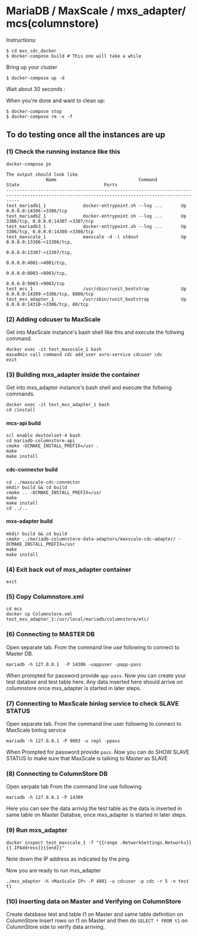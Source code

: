 # MariaDB / MaxScale /  mxs_adapter/ mcs(columnstore)



Instructions:

```
$ cd mxs_cdc_docker
$ docker-compose build # This one will take a while
```

Bring up your cluster

```
$ docker-compose up -d
```

Wait about 30 seconds :

When you're done and want to clean up:

```
$ docker-compose stop
$ docker-compose rm -v -f
```

## To do testing once all the instances are up

### (1)  Check the running instance like this

```
docker-compose ps

The output should look like
               Name                               Command                               State                                Ports
-------------------------------------------------------------------------------------------------------------------------------------------------
test_mariadb1_1              docker-entrypoint.sh --log ...       Up                                   0.0.0.0:14306->3306/tcp
test_mariadb2_1              docker-entrypoint.sh --log ...       Up                                   3306/tcp, 0.0.0.0:14307->3307/tcp
test_mariadb3_1              docker-entrypoint.sh --log ...       Up                                   3306/tcp, 0.0.0.0:14308->3308/tcp
test_maxscale_1              maxscale -d -l stdout                Up                                   0.0.0.0:13306->13306/tcp,
                                                                                                               0.0.0.0:13307->13307/tcp,
                                                                                                               0.0.0.0:4001->4001/tcp,
                                                                                                               0.0.0.0:8003->8003/tcp,
                                                                                                               0.0.0.0:9003->9003/tcp
test_mcs_1                   /usr/sbin/runit_bootstrap            Up                                   0.0.0.0:14309->3306/tcp, 8800/tcp
test_mxs_adapter_1           /usr/sbin/runit_bootstrap            Up                                   0.0.0.0:14310->3306/tcp, 80/tcp

```

### (2) Adding cdcuser to MaxScale

Get into MaxScale instance's bash shell like this and execute the follwing
command.

```
docker exec -it test_maxscale_1 bash
maxadmin call command cdc add_user avro-service cdcuser cdc
exit
```

### (3) Building mxs_adapter inside the container

Get into mxs_adapter instance's bash shell and execute the follwing commands.

```
docker exec -it test_mxs_adapter_1 bash
cd /install
```

#### mcs-api build

```
scl enable devtoolset-4 bash
cd mariadb-columnstore-api
cmake -DCMAKE_INSTALL_PREFIX=/usr .
make
make install
```

#### cdc-connector build

```
cd ../maxscale-cdc-connector
mkdir build && cd build
cmake .. -DCMAKE_INSTALL_PREFIX=/usr
make
make install
cd ../..
```

#### mxs-adapter build

```
mkdir build && cd build
cmake ../mariadb-columnstore-data-adapters/maxscale-cdc-adapter/ -DCMAKE_INSTALL_PREFIX=/usr
make
make install
```

### (4) Exit back out of mxs_adapter container

```
exit
```

### (5) Copy Columnstore.xml

```
cd mcs
docker cp Columnstore.xml test_mxs_adapter_1:/usr/local/mariadb/columnstore/etc/
```

### (6) Connecting to MASTER DB

Open separate tab. From the command line use following to connect to Master DB.

```
mariadb -h 127.0.0.1  -P 14306 -uappuser -papp-pass
```

When prompted for password provide `app-pass`. Now you can create your test
databse and test table here. Any data inserted here should arrive on columnstore
once mxs_adapter is started in later steps.

### (7) Connecting to MaxScale binlog service to check SLAVE STATUS

Open separate tab. From the command line user following to connect to MaxScale
binlog service

```
mariadb -h 127.0.0.1 -P 9003 -u repl -ppass
```

When Prompted for password provide `pass`. Now you can do SHOW SLAVE STATUS to
make sure that MaxScale is talking to Master as SLAVE

### (8) Connecting to ColumnStore DB

Open serpate tab
From the command line use following

```
mariadb -h 127.0.0.1 -P 14309
```

Here you can see the data arrivig the test table as the data is inserted in same
table on Master Databse, once mxs_adapter is started in later steps.

### (9) Run mxs_adapter

```
docker inspect test_maxscale_1 -f "{{range .NetworkSettings.Networks}}{{.IPAddress}}{{end}}"
```

Note down the IP address as indicated by the ping.

Now you are ready to run mxs_adapter

```
./mxs_adapter -h <MaxScale IP> -P 4001 -u cdcuser -p cdc -r 5 -n test t1
```

### (10) Inserting data on Master and Verifying on ColumnStore

Create database test and table t1 on Master and same table definition on
ColumnStore Insert rows on t1 on Master and then do `SELECT * FROM t1` on
ColumnStore side to verify data arriving.
